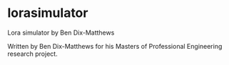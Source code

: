 # lorasimulator
Lora simulator by Ben Dix-Matthews

Written by Ben Dix-Matthews for his Masters of Professional Engineering research project.
